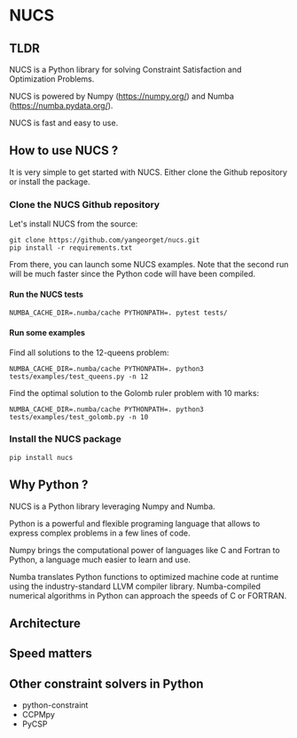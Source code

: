 # NUCS

## TLDR
NUCS is a Python library for solving Constraint Satisfaction and Optimization Problems.

NUCS is powered by Numpy (https://numpy.org/) and Numba (https://numba.pydata.org/).

NUCS is fast and easy to use.


## How to use NUCS ?
It is very simple to get started with NUCS.
Either clone the Github repository or install the package.

### Clone the NUCS Github repository
Let's install NUCS from the source:
```
git clone https://github.com/yangeorget/nucs.git
pip install -r requirements.txt
```

From there, you can launch some NUCS examples.
Note that the second run will be much faster since the Python code will have been compiled.

#### Run the NUCS tests
```
NUMBA_CACHE_DIR=.numba/cache PYTHONPATH=. pytest tests/
```

#### Run some examples
Find all solutions to the 12-queens problem:
```
NUMBA_CACHE_DIR=.numba/cache PYTHONPATH=. python3 tests/examples/test_queens.py -n 12
```

Find the optimal solution to the Golomb ruler problem with 10 marks:
```
NUMBA_CACHE_DIR=.numba/cache PYTHONPATH=. python3 tests/examples/test_golomb.py -n 10
```

### Install the NUCS package
```
pip install nucs
````

## Why Python ?
NUCS is a Python library leveraging Numpy and Numba.

Python is a powerful and flexible programing language that allows to express complex problems in a few lines of code.

Numpy brings the computational power of languages like C and Fortran to Python, a language much easier to learn and use.

Numba translates Python functions to optimized machine code at runtime using the industry-standard LLVM compiler library. 
Numba-compiled numerical algorithms in Python can approach the speeds of C or FORTRAN.

## Architecture

## Speed matters

## Other constraint solvers in Python
- python-constraint 
- CCPMpy
- PyCSP